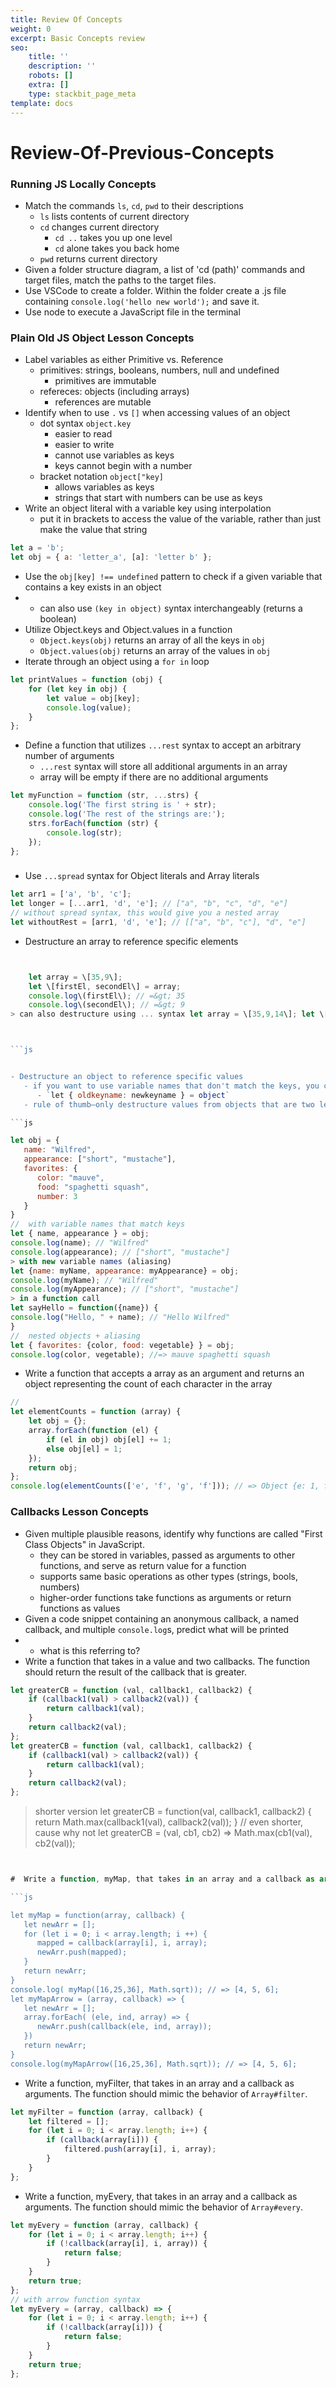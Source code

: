 ```yaml
---
title: Review Of Concepts
weight: 0
excerpt: Basic Concepts review
seo:
    title: ''
    description: ''
    robots: []
    extra: []
    type: stackbit_page_meta
template: docs
---
```


# Review-Of-Previous-Concepts

### Running JS Locally Concepts

- Match the commands `ls`, `cd`, `pwd` to their descriptions
    -   `ls` lists contents of current directory
    -   `cd` changes current directory
        -   `cd ..` takes you up one level
        -   `cd` alone takes you back home
    -   `pwd` returns current directory
- Given a folder structure diagram, a list of 'cd \(path\)' commands and target files, match the paths to the target files.
- Use VSCode to create a folder. Within the folder create a .js file containing `console.log('hello new world');` and save it.
- Use node to execute a JavaScript file in the terminal

### Plain Old JS Object Lesson Concepts

- Label variables as either Primitive vs. Reference
    -   primitives: strings, booleans, numbers, null and undefined
        -   primitives are immutable
    -   refereces: objects \(including arrays\)
        -   references are mutable
- Identify when to use `.` vs `[]` when accessing values of an object
    -   dot syntax `object.key`
        -   easier to read
        -   easier to write
        -   cannot use variables as keys
        -   keys cannot begin with a number
    -   bracket notation `object["key]`
        -   allows variables as keys
        -   strings that start with numbers can be use as keys
- Write an object literal with a variable key using interpolation
    -   put it in brackets to access the value of the variable, rather than just make the value that string

```js
let a = 'b';
let obj = { a: 'letter_a', [a]: 'letter b' };
```

- Use the `obj[key] !== undefined` pattern to check if a given variable that contains a key exists in an object
- -   can also use `(key in object)` syntax interchangeably \(returns a boolean\)
-   Utilize Object.keys and Object.values in a function
    -   `Object.keys(obj)` returns an array of all the keys in `obj`
    -   `Object.values(obj)` returns an array of the values in `obj`
- Iterate through an object using a `for in` loop

```js
let printValues = function (obj) {
    for (let key in obj) {
        let value = obj[key];
        console.log(value);
    }
};
```

- Define a function that utilizes `...rest` syntax to accept an arbitrary number of arguments
    -   `...rest` syntax will store all additional arguments in an array
    -   array will be empty if there are no additional arguments

```js
let myFunction = function (str, ...strs) {
    console.log('The first string is ' + str);
    console.log('The rest of the strings are:');
    strs.forEach(function (str) {
        console.log(str);
    });
};
```

###

- Use `...spread` syntax for Object literals and Array literals

```js
let arr1 = ['a', 'b', 'c'];
let longer = [...arr1, 'd', 'e']; // ["a", "b", "c", "d", "e"]
// without spread syntax, this would give you a nested array
let withoutRest = [arr1, 'd', 'e']; // [["a", "b", "c"], "d", "e"]
```

- Destructure an array to reference specific elements

```js


    let array = \[35,9\];
    let \[firstEl, secondEl\] = array;
    console.log\(firstEl\); // =&gt; 35
    console.log\(secondEl\); // =&gt; 9
> can also destructure using ... syntax let array = \[35,9,14\]; let \[head, ...tail\] = array; console.log\(head\); // =&gt; 35 console.log\(tail\); // =&gt; \[9, 14\]



```js


- Destructure an object to reference specific values
   - if you want to use variable names that don't match the keys, you can use aliasing
      - `let { oldkeyname: newkeyname } = object`
   - rule of thumb—only destructure values from objects that are two levels deep

```js

let obj = {
   name: "Wilfred",
   appearance: ["short", "mustache"],
   favorites: {
      color: "mauve",
      food: "spaghetti squash",
      number: 3
   }
}
//  with variable names that match keys
let { name, appearance } = obj;
console.log(name); // "Wilfred"
console.log(appearance); // ["short", "mustache"]
> with new variable names (aliasing)
let {name: myName, appearance: myAppearance} = obj;
console.log(myName); // "Wilfred"
console.log(myAppearance); // ["short", "mustache"]
> in a function call
let sayHello = function({name}) {
console.log("Hello, " + name); // "Hello Wilfred"
}
//  nested objects + aliasing
let { favorites: {color, food: vegetable} } = obj;
console.log(color, vegetable); //=> mauve spaghetti squash

```

- Write a function that accepts a array as an argument and returns an object representing the count of each character in the array

```js
//
let elementCounts = function (array) {
    let obj = {};
    array.forEach(function (el) {
        if (el in obj) obj[el] += 1;
        else obj[el] = 1;
    });
    return obj;
};
console.log(elementCounts(['e', 'f', 'g', 'f'])); // => Object {e: 1, f: 2, g: 1}
```

### Callbacks Lesson Concepts

- Given multiple plausible reasons, identify why functions are called "First Class Objects" in JavaScript.
    -   they can be stored in variables, passed as arguments to other functions, and serve as return value for a function
    -   supports same basic operations as other types \(strings, bools, numbers\)
    -   higher-order functions take functions as arguments or return functions as values
- Given a code snippet containing an anonymous callback, a named callback, and multiple `console.log`s, predict what will be printed
- -   what is this referring to?
-   Write a function that takes in a value and two callbacks. The function should return the result of the callback that is greater.

```js
let greaterCB = function (val, callback1, callback2) {
    if (callback1(val) > callback2(val)) {
        return callback1(val);
    }
    return callback2(val);
};
let greaterCB = function (val, callback1, callback2) {
    if (callback1(val) > callback2(val)) {
        return callback1(val);
    }
    return callback2(val);
};
```

> shorter version let greaterCB = function\(val, callback1, callback2\) { return Math.max\(callback1\(val\), callback2\(val\)\); } // even shorter, cause why not let greaterCB = \(val, cb1, cb2\) =&gt; Math.max\(cb1\(val\), cb2\(val\)\);

```js


#  Write a function, myMap, that takes in an array and a callback as arguments. The function should mimic the behavior of `Array#map`.

```js

let myMap = function(array, callback) {
   let newArr = [];
   for (let i = 0; i < array.length; i ++) {
      mapped = callback(array[i], i, array);
      newArr.push(mapped);
   }
   return newArr;
}
console.log( myMap([16,25,36], Math.sqrt)); // => [4, 5, 6];
let myMapArrow = (array, callback) => {
   let newArr = [];
   array.forEach( (ele, ind, array) => {
      newArr.push(callback(ele, ind, array));
   })
   return newArr;
}
console.log(myMapArrow([16,25,36], Math.sqrt)); // => [4, 5, 6];

```

- Write a function, myFilter, that takes in an array and a callback as arguments. The function should mimic the behavior of `Array#filter`.

```js
let myFilter = function (array, callback) {
    let filtered = [];
    for (let i = 0; i < array.length; i++) {
        if (callback(array[i])) {
            filtered.push(array[i], i, array);
        }
    }
};
```

- Write a function, myEvery, that takes in an array and a callback as arguments. The function should mimic the behavior of `Array#every`.

```js
let myEvery = function (array, callback) {
    for (let i = 0; i < array.length; i++) {
        if (!callback(array[i], i, array)) {
            return false;
        }
    }
    return true;
};
// with arrow function syntax
let myEvery = (array, callback) => {
    for (let i = 0; i < array.length; i++) {
        if (!callback(array[i])) {
            return false;
        }
    }
    return true;
};
```
